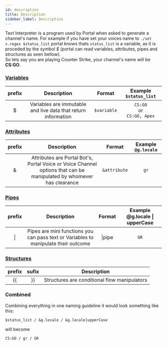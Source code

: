 ```yaml
---
id: description
title: Description
sidebar_label: Description
---
```


Text Interpreter is a program used by Portal when asked to generate
a channel's name. For example if you have set your voices name to
`./set v.regex $status_list` portal knows thats `status_list` is a 
variable, as it is proceded by the symbol _$_  (portal can read variables,
attributes, pipes and structures as seen bellow).<br />
So lets say you are playing Counter Strike, your channel's name will be
__CS:GO__.


### [Variables](objects/variables/description)

| prefix |                          Description                          |   Format    |       Example `$status_list`       |
| :----: | :-----------------------------------------------------------: | :---------: | :--------------------------------: |
|   $    | Variables are immutable and live data that return information | `$variable` | `CS:GO`<br />or<br />`CS:GO, Apex` |

### [Attributes](objects/attributes/description)

| prefix |                                                     Description                                                      |    Format    | Example `@g.locale` |
| :----: | :------------------------------------------------------------------------------------------------------------------: | :----------: | :-----------------: |
|   &    | Attributes are Portal Bot's, Portal Voice or Voice Channel options that can be manipulated by whomever has clearance | `&attribute` |        `gr`         |

### [Pipes](objects/pipes/description)

| prefix |                                     Description                                     | Format | Example @g.locale \| upperCase |
| :----: | :---------------------------------------------------------------------------------: | :----: | :----------------------------: |
|   \|   | Pipes are mini functions you can pass text or Variables to manipulate their outcome | \|pipe |              `GR`              |

### [Structures](objects/structures/description)

| prefix | sufix |                 Description                  |
| :----: | :---: | :------------------------------------------: |
|   {{   |  }}   | Structures are conditional flow manipulators |

### Combined

Combining everything in one naming guideline it would look something like this:<br />

```
$status_list / &g.locale / &g.locale|upperCase
```

will become
```
CS:GO / gr / GR
```